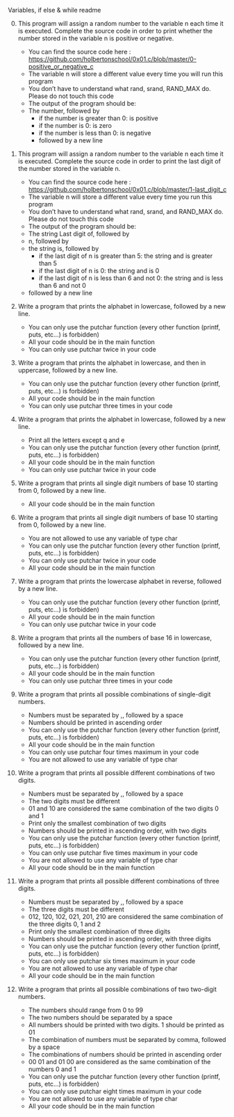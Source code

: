 Variables, if else & while readme

0. This program will assign a random number to the variable n each time it is executed. Complete the source code in order to print whether the number stored in the variable n is positive or negative.
	* You can find the source code here : https://github.com/holbertonschool/0x01.c/blob/master/0-positive_or_negative_c
	* The variable n will store a different value every time you will run this program
	* You don’t have to understand what rand, srand, RAND_MAX do. Please do not touch this code
	* The output of the program should be:
	* The number, followed by
		* if the number is greater than 0: is positive
		* if the number is 0: is zero
		* if the number is less than 0: is negative
		* followed by a new line

1. This program will assign a random number to the variable n each time it is executed. Complete the source code in order to print the last digit of the number stored in the variable n.
	* You can find the source code here : https://github.com/holbertonschool/0x01.c/blob/master/1-last_digit_c
	* The variable n will store a different value every time you run this program
	* You don’t have to understand what rand, srand, and RAND_MAX do. Please do not touch this code
	* The output of the program should be:
	* The string Last digit of, followed by
	* n, followed by
	* the string is, followed by
		* if the last digit of n is greater than 5: the string and is greater than 5
		* if the last digit of n is 0: the string and is 0
		* if the last digit of n is less than 6 and not 0: the string and is less than 6 and not 0
	* followed by a new line

2. Write a program that prints the alphabet in lowercase, followed by a new line.
	* You can only use the putchar function (every other function (printf, puts, etc…) is forbidden)
	* All your code should be in the main function
	* You can only use putchar twice in your code

3. Write a program that prints the alphabet in lowercase, and then in uppercase, followed by a new line.
	* You can only use the putchar function (every other function (printf, puts, etc…) is forbidden)
	* All your code should be in the main function
	* You can only use putchar three times in your code

4. Write a program that prints the alphabet in lowercase, followed by a new line.
	* Print all the letters except q and e
	* You can only use the putchar function (every other function (printf, puts, etc…) is forbidden)
	* All your code should be in the main function
	* You can only use putchar twice in your code

5. Write a program that prints all single digit numbers of base 10 starting from 0, followed by a new line.
	* All your code should be in the main function

6. Write a program that prints all single digit numbers of base 10 starting from 0, followed by a new line.
	* You are not allowed to use any variable of type char
	* You can only use the putchar function (every other function (printf, puts, etc…) is forbidden)
	* You can only use putchar twice in your code
	* All your code should be in the main function

7. Write a program that prints the lowercase alphabet in reverse, followed by a new line.
	* You can only use the putchar function (every other function (printf, puts, etc…) is forbidden)
	* All your code should be in the main function
	* You can only use putchar twice in your code

8. Write a program that prints all the numbers of base 16 in lowercase, followed by a new line.
	* You can only use the putchar function (every other function (printf, puts, etc…) is forbidden)
	* All your code should be in the main function
	* You can only use putchar three times in your code

9. Write a program that prints all possible combinations of single-digit numbers.
	* Numbers must be separated by ,, followed by a space
	* Numbers should be printed in ascending order
	* You can only use the putchar function (every other function (printf, puts, etc…) is forbidden)
	* All your code should be in the main function
	* You can only use putchar four times maximum in your code
	* You are not allowed to use any variable of type char

10. Write a program that prints all possible different combinations of two digits.
	* Numbers must be separated by ,, followed by a space
	* The two digits must be different
	* 01 and 10 are considered the same combination of the two digits 0 and 1
	* Print only the smallest combination of two digits
	* Numbers should be printed in ascending order, with two digits
	* You can only use the putchar function (every other function (printf, puts, etc…) is forbidden)
	* You can only use putchar five times maximum in your code
	* You are not allowed to use any variable of type char
	* All your code should be in the main function

11. Write a program that prints all possible different combinations of three digits.
	* Numbers must be separated by ,, followed by a space
	* The three digits must be different
	* 012, 120, 102, 021, 201, 210 are considered the same combination of the three digits 0, 1 and 2
	* Print only the smallest combination of three digits
	* Numbers should be printed in ascending order, with three digits
	* You can only use the putchar function (every other function (printf, puts, etc…) is forbidden)
	* You can only use putchar six times maximum in your code
	* You are not allowed to use any variable of type char
	* All your code should be in the main function

12. Write a program that prints all possible combinations of two two-digit numbers.
	* The numbers should range from 0 to 99
	* The two numbers should be separated by a space
	* All numbers should be printed with two digits. 1 should be printed as 01
	* The combination of numbers must be separated by comma, followed by a space
	* The combinations of numbers should be printed in ascending order
	* 00 01 and 01 00 are considered as the same combination of the numbers 0 and 1
	* You can only use the putchar function (every other function (printf, puts, etc…) is forbidden)
	* You can only use putchar eight times maximum in your code
	* You are not allowed to use any variable of type char
	* All your code should be in the main function
